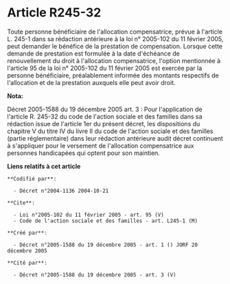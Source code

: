 # Article R245-32

Toute personne bénéficiaire de l'allocation compensatrice, prévue à l'article L. 245-1 dans sa rédaction antérieure à la loi
n° 2005-102 du 11 février 2005, peut demander le bénéfice de la prestation de compensation. Lorsque cette demande de
prestation est formulée à la date d'échéance de renouvellement du droit à l'allocation compensatrice, l'option mentionnée à
l'article 95 de la loi n° 2005-102 du 11 février 2005 est exercée par la personne bénéficiaire, préalablement informée des
montants respectifs de l'allocation et de la prestation auxquels elle peut avoir droit.

**Nota:**

Décret 2005-1588 du 19 décembre 2005 art. 3 : Pour l'application de l'article R. 245-32 du code de l'action sociale et des
familles dans sa rédaction issue de l'article 1er du présent décret, les dispositions du chapitre V du titre IV du livre II
du code de l'action sociale et des familles (partie réglementaire) dans leur rédaction antérieure audit décret continuent à
s'appliquer pour le versement de l'allocation compensatrice aux personnes handicapées qui optent pour son maintien.

**Liens relatifs à cet article**

	**Codifié par**:

	  - Décret n°2004-1136 2004-10-21

	**Cite**:

	  - Loi n°2005-102 du 11 février 2005 - art. 95 (V)
	  - Code de l'action sociale et des familles - art. L245-1 (M)

	**Créé par**:

	  - Décret n°2005-1588 du 19 décembre 2005 - art. 1 () JORF 20 décembre 2005

	**Cité par**:

	  - Décret n°2005-1588 du 19 décembre 2005 - art. 3 (V)
